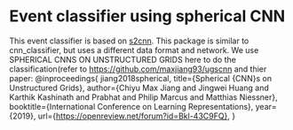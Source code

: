 # Event classifier using spherical CNN
This event classifier is based on [s2cnn](https://github.com/jonas-koehler/s2cnn). This package is similar to cnn_classifier, but uses a different data format and network.
We use SPHERICAL CNNS ON UNSTRUCTURED GRIDS here to do the classification(refer to https://github.com/maxjiang93/ugscnn and thier paper: 
@inproceedings{
jiang2018spherical,
title={Spherical {CNN}s on Unstructured Grids},
author={Chiyu Max Jiang and Jingwei Huang and Karthik Kashinath and Prabhat and Philip Marcus and Matthias Niessner},
booktitle={International Conference on Learning Representations},
year={2019},
url={https://openreview.net/forum?id=Bkl-43C9FQ},
}
